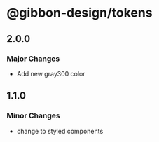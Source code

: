 # @gibbon-design/tokens

## 2.0.0

### Major Changes

- Add new gray300 color

## 1.1.0

### Minor Changes

- change to styled components
